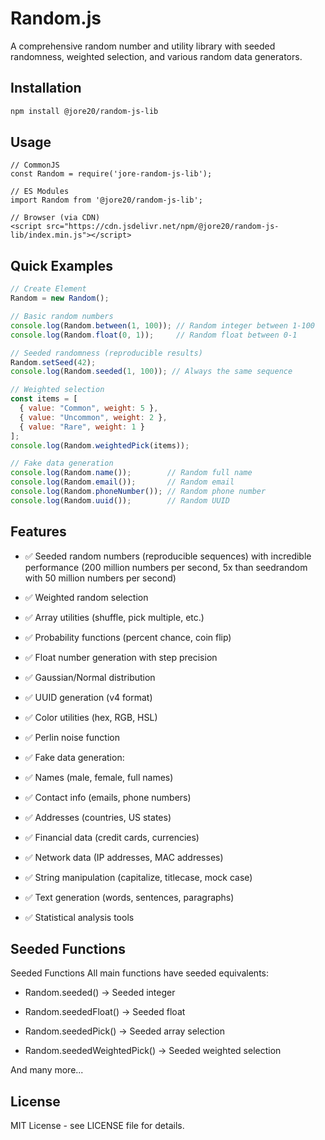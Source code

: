 # Random.js

A comprehensive random number and utility library with seeded randomness, weighted selection, and various random data generators.

## Installation

```bash
npm install @jore20/random-js-lib
```

## Usage

```
// CommonJS
const Random = require('jore-random-js-lib');

// ES Modules
import Random from '@jore20/random-js-lib';

// Browser (via CDN)
<script src="https://cdn.jsdelivr.net/npm/@jore20/random-js-lib/index.min.js"></script>
```

## Quick Examples

```javascript
// Create Element
Random = new Random();

// Basic random numbers
console.log(Random.between(1, 100)); // Random integer between 1-100
console.log(Random.float(0, 1));     // Random float between 0-1

// Seeded randomness (reproducible results)
Random.setSeed(42);
console.log(Random.seeded(1, 100)); // Always the same sequence

// Weighted selection
const items = [
  { value: "Common", weight: 5 },
  { value: "Uncommon", weight: 2 },
  { value: "Rare", weight: 1 }
];
console.log(Random.weightedPick(items));

// Fake data generation
console.log(Random.name());        // Random full name
console.log(Random.email());       // Random email
console.log(Random.phoneNumber()); // Random phone number
console.log(Random.uuid());        // Random UUID
```

## Features

* ✅ Seeded random numbers (reproducible sequences) with incredible performance (200 million numbers per second, 5x than seedrandom with 50 million numbers per second)

* ✅ Weighted random selection

* ✅ Array utilities (shuffle, pick multiple, etc.)

* ✅ Probability functions (percent chance, coin flip)

* ✅ Float number generation with step precision

* ✅ Gaussian/Normal distribution

* ✅ UUID generation (v4 format)

* ✅ Color utilities (hex, RGB, HSL)

* ✅ Perlin noise function

* ✅ Fake data generation:

* ✅ Names (male, female, full names)

* ✅ Contact info (emails, phone numbers)

* ✅ Addresses (countries, US states)

* ✅ Financial data (credit cards, currencies)

* ✅ Network data (IP addresses, MAC addresses)

* ✅ String manipulation (capitalize, titlecase, mock case)

* ✅ Text generation (words, sentences, paragraphs)

* ✅ Statistical analysis tools

## Seeded Functions

Seeded Functions
All main functions have seeded equivalents:

* Random.seeded() → Seeded integer

* Random.seededFloat() → Seeded float

* Random.seededPick() → Seeded array selection

* Random.seededWeightedPick() → Seeded weighted selection

And many more...

## License

MIT License - see LICENSE file for details.
